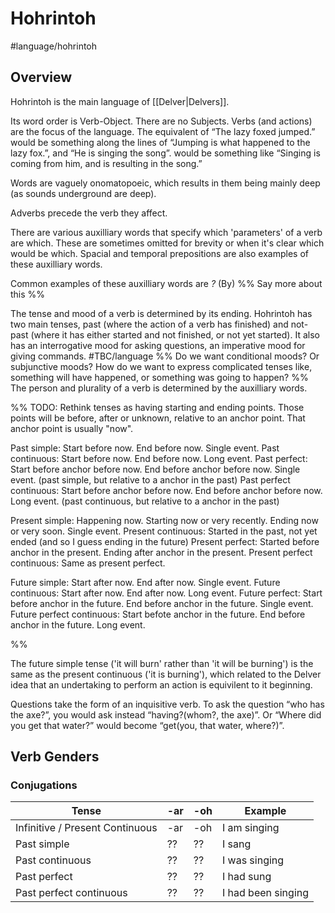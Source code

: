 # Hohrintoh
#language/hohrintoh

## Overview
Hohrintoh is the main language of [[Delver|Delvers]].

Its word order is Verb-Object. There are no Subjects. Verbs (and actions) are the focus of the language. The equivalent of “The lazy foxed jumped.” would be something along the lines of “Jumping is what happened to the lazy fox.”, and “He is singing the song”. would be something like “Singing is coming from him, and is resulting in the song.”

Words are vaguely onomatopoeic, which results in them being mainly deep (as sounds underground are deep).

Adverbs precede the verb they affect.

There are various auxilliary words that specify which 'parameters' of a verb are which. These are sometimes omitted for brevity or when it's clear which would be which. Spacial and temporal prepositions are also examples of these auxilliary words.

Common examples of these auxilliary words are *?* (By)
%% Say more about this %%


The tense and mood of a verb is determined by its ending. Hohrintoh has two main tenses, past (where the action of a verb has finished) and not-past (where it has either started and not finished, or not yet started). It also has an interrogative mood for asking questions, an imperative mood for giving commands. #TBC/language %% Do we want conditional moods? Or subjunctive moods? How do we want to express complicated tenses like, something will have happened, or something was going to happen? %%
The person and plurality of a verb is determined by the auxilliary words.

%%
TODO: Rethink tenses as having starting and ending points. Those points will be before, after or unknown, relative to an anchor point. That anchor point is usually "now".

Past simple: Start before now. End before now. Single event.
Past continuous: Start before now. End before now. Long event.
Past perfect: Start before anchor before now. End before anchor before now. Single event. (past simple, but relative to a anchor in the past)
Past perfect continuous: Start before anchor before now. End before anchor before now. Long event. (past continuous, but relative to a anchor in the past)

Present simple: Happening now. Starting now or very recently. Ending now or very soon. Single event.
Present continuous: Started in the past, not yet ended (and so I guess ending in the future)
Present perfect: Started before anchor in the present. Ending after anchor in the present.
Present perfect continuous: Same as present perfect. 

Future simple: Start after now. End after now. Single event.
Future continuous: Start after now. End after now. Long event.
Future perfect: Start before anchor in the future. End before anchor in the future. Single event.
Future perfect continuous: Start befote anchor in the future. End before anchor in the future. Long event.


%%

The future simple tense ('it will burn' rather than 'it will be burning') is the same as the present continuous ('it is burning'), which related to the Delver idea that an undertaking to perform an action is equivilent to it beginning.
  
Questions take the form of an inquisitive verb. To ask the question “who has the axe?”, you would ask instead “having?(whom?, the axe)”. Or “Where did you get that water?” would become “get(you, that water, where?)”.

## Verb Genders

### Conjugations
Tense | -ar | -oh | Example
------|-----|-----|--------
Infinitive / Present Continuous | -ar | -oh | I am singing
Past simple | ?? | ?? | I sang
Past continuous | ?? | ?? | I was singing
Past perfect | ?? | ?? | I had sung
Past perfect continuous | ?? | ?? | I had been singing



